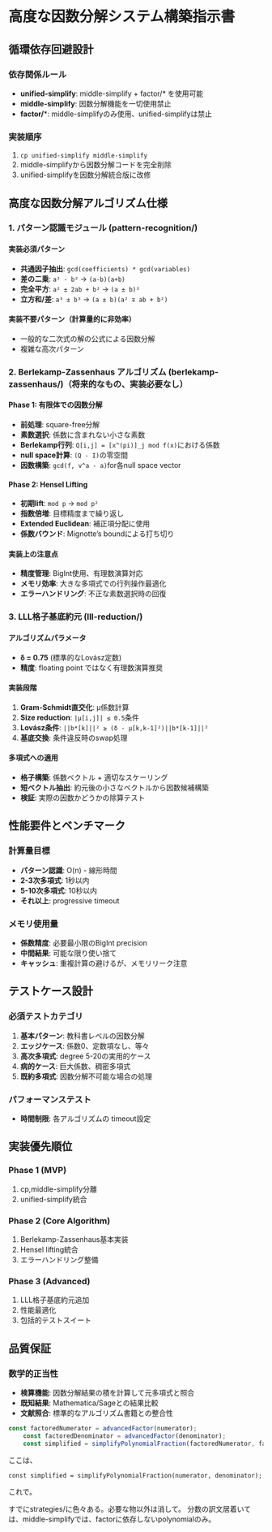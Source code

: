 # 高度な因数分解システム構築指示書

## 循環依存回避設計

### 依存関係ルール

- **unified-simplify**: middle-simplify + factor/* を使用可能
- **middle-simplify**: 因数分解機能を一切使用禁止
- **factor/***: middle-simplifyのみ使用、unified-simplifyは禁止

### 実装順序

1. `cp unified-simplify middle-simplify`
1. middle-simplifyから因数分解コードを完全削除
1. unified-simplifyを因数分解統合版に改修

## 高度な因数分解アルゴリズム仕様

### 1. パターン認識モジュール (pattern-recognition/)

#### 実装必須パターン

- **共通因子抽出**: `gcd(coefficients) * gcd(variables)`
- **差の二乗**: `a² - b²` → `(a-b)(a+b)`
- **完全平方**: `a² ± 2ab + b²` → `(a ± b)²`
- **立方和/差**: `a³ ± b³` → `(a ± b)(a² ∓ ab + b²)`

#### 実装不要パターン（計算量的に非効率）

- 一般的な二次式の解の公式による因数分解
- 複雑な高次パターン

### 2. Berlekamp-Zassenhaus アルゴリズム (berlekamp-zassenhaus/)（将来的なもの、実装必要なし）

#### Phase 1: 有限体での因数分解

- **前処理**: square-free分解
- **素数選択**: 係数に含まれない小さな素数
- **Berlekamp行列**: `Q[i,j] = [x^(pi)]_j mod f(x)`における係数
- **null space計算**: `(Q - I)`の零空間
- **因数構築**: `gcd(f, v^a - a)`for各null space vector

#### Phase 2: Hensel Lifting

- **初期lift**: `mod p` → `mod p²`
- **指数倍増**: 目標精度まで繰り返し
- **Extended Euclidean**: 補正項分配に使用
- **係数バウンド**: Mignotte’s boundによる打ち切り

#### 実装上の注意点

- **精度管理**: BigInt使用、有理数演算対応
- **メモリ効率**: 大きな多項式での行列操作最適化
- **エラーハンドリング**: 不正な素数選択時の回復

### 3. LLL格子基底約元 (lll-reduction/)

#### アルゴリズムパラメータ

- **δ = 0.75** (標準的なLovász定数)
- **精度**: floating point ではなく有理数演算推奨

#### 実装段階

1. **Gram-Schmidt直交化**: μ係数計算
1. **Size reduction**: `|μ[i,j]| ≤ 0.5`条件
1. **Lovász条件**: `||b*[k]||² ≥ (δ - μ[k,k-1]²)||b*[k-1]||²`
1. **基底交換**: 条件違反時のswap処理

#### 多項式への適用

- **格子構築**: 係数ベクトル + 適切なスケーリング
- **短ベクトル抽出**: 約元後の小さなベクトルから因数候補構築
- **検証**: 実際の因数かどうかの除算テスト

## 性能要件とベンチマーク

### 計算量目標

- **パターン認識**: O(n) - 線形時間
- **2-3次多項式**: 1秒以内
- **5-10次多項式**: 10秒以内
- **それ以上**: progressive timeout

### メモリ使用量

- **係数精度**: 必要最小限のBigInt precision
- **中間結果**: 可能な限り使い捨て
- **キャッシュ**: 重複計算の避けるが、メモリリーク注意

## テストケース設計

### 必須テストカテゴリ

1. **基本パターン**: 教科書レベルの因数分解
1. **エッジケース**: 係数0、定数項なし、等々
1. **高次多項式**: degree 5-20の実用的ケース
1. **病的ケース**: 巨大係数、稠密多項式
1. **既約多項式**: 因数分解不可能な場合の処理

### パフォーマンステスト

- **時間制限**: 各アルゴリズムの timeout設定
## 実装優先順位

### Phase 1 (MVP)

1. cp,middle-simplify分離
1. unified-simplify統合

### Phase 2 (Core Algorithm)

1. Berlekamp-Zassenhaus基本実装
1. Hensel lifting統合
1. エラーハンドリング整備

### Phase 3 (Advanced)

1. LLL格子基底約元追加
1. 性能最適化
1. 包括的テストスイート

## 品質保証

### 数学的正当性

- **検算機能**: 因数分解結果の積を計算して元多項式と照合
- **既知結果**: Mathematica/Sageとの結果比較
- **文献照合**: 標準的なアルゴリズム書籍との整合性



```ts
const factoredNumerator = advancedFactor(numerator);
    const factoredDenominator = advancedFactor(denominator);
    const simplified = simplifyPolynomialFraction(factoredNumerator, factoredDenominator)
``` 
ここは、
```
const simplified = simplifyPolynomialFraction(numerator, denominator);
```
これで。

すでにstrategies/に色々ある。必要な物以外は消して。
分数の訳文居着いては、middle-simplifyでは、factorに依存しないpolynomialのみ。